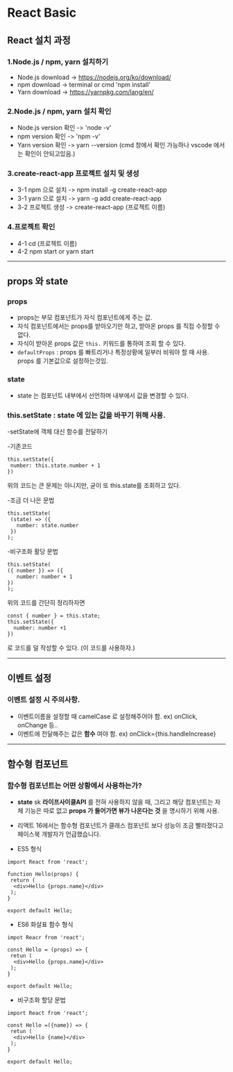 # React Basic

## React 설치 과정

### 1.Node.js / npm, yarn 설치하기
 - Node.js download -> https://nodejs.org/ko/download/
 - npm download -> terminal or cmd 'npm install'
 - Yarn download -> https://yarnpkg.com/lang/en/

### 2.Node.js / npm, yarn 설치 확인
 - Node.js version 확인 -> 'node -v'
 - npm version 확인 -> 'npm -v'
- Yarn version 확인 -> yarn --version (cmd 창에서 확인 가능하나 vscode 에서는 확인이 안되고있음.)

### 3.create-react-app 프로젝트 설치 및 생성
- 3-1 npm 으로 설치 -> npm install -g create-react-app
- 3-1 yarn 으로 설치 -> yarn -g add create-react-app
- 3-2 프로젝트 생성 -> create-react-app (프로젝트 이름)

### 4.프로젝트 확인
- 4-1 cd (프로젝트 이름)
- 4-2 npm start or yarn start

----------------------------------------------------------------------------------------------------------------------------------------

## props 와 state

### props
 - props는 부모 컴포넌트가 자식 컴포넌트에게 주는 값.
 - 자식 컴포넌트에서는 props를 받아오기만 하고, 받아온 props 를 직접 수정할 수 없다.
 - 자식이 받아온 props 값은 ``` this. ``` 키워드를 통하여 조회 할 수 있다.
 - ``` defaultProps ``` : props 를 빠트리거나 특정상황에 일부러 비워야 할 때 사용. props 를 기본값으로 설정하는것임.
 
### state
 - state 는 컴포넌트 내부에서 선언하며 내부에서 값을 변경할 수 있다.
 
 ### this.setState  : state 에 있는 값을 바꾸기 위해 사용.
 -setState에 객체 대신 함수를 전달하기

 -기존코드
 ``` 
this.setState({
  number: this.state.number + 1
})
  ```
 위의 코드는 큰 문제는 아니지만, 굳이 또 this.state를 조회하고 있다.

 -조금 더 나은 문법
 ``` 
 this.setState(
  (state) => ({
    number: state.number
  })
);
 ```
 
 -비구조화 활당 문법
 ```
this.setState(
 ({ number }) => ({
    number: number + 1  
 })
);
```
위의 코드를 간단히 정리하자면
```
const { number } = this.state;
this.setState({
  number: number +1
})
```
로 코드를 덜 작성할 수 있다. (이 코드를 사용하자.)

----------------------------------------------------------------------------------------------------------------------------------------

## 이벤트 설정

### 이벤트 설정 시 주의사항.
 - 이벤트이름을 설정할 때 camelCase 로 설정해주어야 함. ex) onClick, onChange 등..
 - 이벤트에 전달해주는 값은 **함수** 여야 함. ex) onClick={this.handleIncrease}


----------------------------------------------------------------------------------------------------------------------------------------

## 함수형 컴포넌트

### 함수형 컴포넌트는 어떤 상황에서 사용하는가?

- **state** sk **라이프사이클API** 를 전혀 사용하지 않을 때, 그리고 해당 컴포넌트는 자체 기능은 따로 없고 **props 가 들어가면 뷰가 나온다는 것** 을 명시하기 위해 사용.

- 리액트 16에서는 함수형 컴포넌트가 클래스 컴포넌트 보다 성능이 조금 빨라졌다고 페이스북 개발자가 언급했습니다.

- ES5 형식
```
import React from 'react';

function Hello(props) {
 return (
  <div>Hello {props.name}</div>
 );
}

export default Hello;
```

- ES6 화살표 함수 형식
```
impot Reacr from 'react';

const Hello = (props) => {
 retun (
  <div>Hello {props.name}</div>
 );
}

export default Hello;
```

- 비구조화 할당 문법
```
import React from 'react';

const Hello =({name}) => {
 retun (
  <div>Hello {name}</div>
 );
}

export default Hello;

